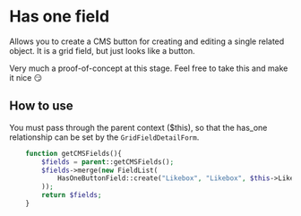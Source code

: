 # Has one field

Allows you to create a CMS button for creating and editing a single related object.
It is a grid field, but just looks like a button.

Very much a proof-of-concept at this stage. Feel free to take this and make it nice :smirk:

## How to use

You must pass through the parent context ($this), so that the has_one relationship can be set
by the `GridFieldDetailForm`.

```php
	function getCMSFields(){
		$fields = parent::getCMSFields();
		$fields->merge(new FieldList(
			HasOneButtonField::create("Likebox", "Likebox", $this->Likebox(), $this)
		));
		return $fields;
	}
```
